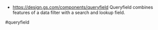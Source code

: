 
- https://design.gs.com/components/queryfield Queryfield combines features of a data filter with a search and lookup field.

<!-- Keywords -->
#queryfield
<!-- /Keywords -->
